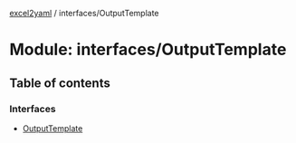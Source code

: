[excel2yaml](../README.md) / interfaces/OutputTemplate

# Module: interfaces/OutputTemplate

## Table of contents

### Interfaces

- [OutputTemplate](../interfaces/interfaces_OutputTemplate.OutputTemplate.md)
